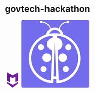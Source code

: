 # govtech-hackathon

![alt text](https://github.com/adam-p/markdown-here/raw/master/src/common/images/icon48.png "Logo Title Text 1")
![Rescue Bug](https://raw.githubusercontent.com/mikegeyser/govtech-hackathon/master/app/src/assets/bug.png "")
